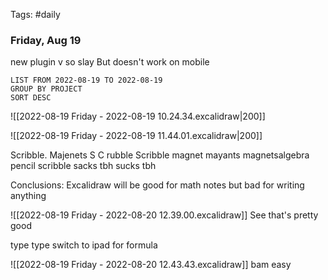 Tags: #daily

### Friday, Aug 19

new plugin v so slay
But doesn't work on mobile
```toggl
LIST FROM 2022-08-19 TO 2022-08-19
GROUP BY PROJECT
SORT DESC
```

![[2022-08-19 Friday - 2022-08-19 10.24.34.excalidraw|200]]

![[2022-08-19 Friday - 2022-08-19 11.44.01.excalidraw|200]]


Scribble.
Majenets
S C rubble Scribble magnet mayants magnetsalgebra pencil scribble sacks tbh sucks tbh

Conclusions: Excalidraw will be good for math notes but bad for writing anything

![[2022-08-19 Friday - 2022-08-20 12.39.00.excalidraw]]
See that's pretty good

type type switch to ipad for formula

![[2022-08-19 Friday - 2022-08-20 12.43.43.excalidraw]]
bam easy
